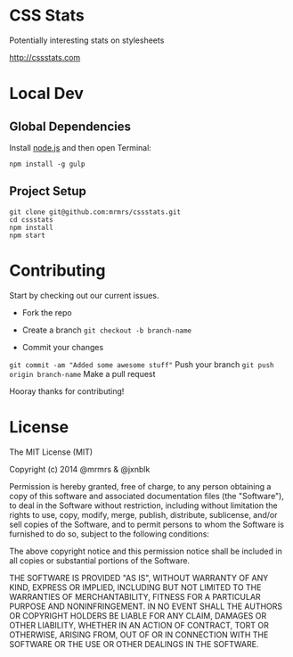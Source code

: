 # CSS Stats
Potentially interesting stats on stylesheets

http://cssstats.com

# Local Dev

## Global Dependencies

Install [node.js](http://nodejs.org) and then open Terminal:

    npm install -g gulp

## Project Setup

    git clone git@github.com:mrmrs/cssstats.git
    cd cssstats
    npm install
    npm start

# Contributing

Start by checking out our current issues.

* Fork the repo
* Create a branch ```git checkout -b branch-name```

* Commit your changes

```git commit -am "Added some awesome stuff"```
Push your branch ```git push origin branch-name```
Make a pull request

Hooray thanks for contributing!

# License

The MIT License (MIT)

Copyright (c) 2014 @mrmrs & @jxnblk

Permission is hereby granted, free of charge, to any person obtaining a copy
of this software and associated documentation files (the "Software"), to deal
in the Software without restriction, including without limitation the rights
to use, copy, modify, merge, publish, distribute, sublicense, and/or sell
copies of the Software, and to permit persons to whom the Software is
furnished to do so, subject to the following conditions:

The above copyright notice and this permission notice shall be included in
all copies or substantial portions of the Software.

THE SOFTWARE IS PROVIDED "AS IS", WITHOUT WARRANTY OF ANY KIND, EXPRESS OR
IMPLIED, INCLUDING BUT NOT LIMITED TO THE WARRANTIES OF MERCHANTABILITY,
FITNESS FOR A PARTICULAR PURPOSE AND NONINFRINGEMENT. IN NO EVENT SHALL THE
AUTHORS OR COPYRIGHT HOLDERS BE LIABLE FOR ANY CLAIM, DAMAGES OR OTHER
LIABILITY, WHETHER IN AN ACTION OF CONTRACT, TORT OR OTHERWISE, ARISING FROM,
OUT OF OR IN CONNECTION WITH THE SOFTWARE OR THE USE OR OTHER DEALINGS IN
THE SOFTWARE.


